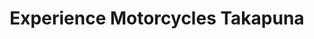 ---
title: "Experience Motorcycles Takapuna"
url: /takapuna/experience-motorcycles-takapuna/
shop: Motorrad
---